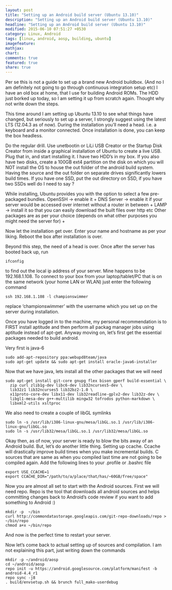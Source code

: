 ```yaml
---
layout: post
title: "Setting up an Android build server (Ubuntu 13.10)"
description: "Setting up an Android build server (Ubuntu 13.10)"
headline: "Setting up an Android build server (Ubuntu 13.10)"
modified: 2015-06-10 07:51:27 +0530
category: Linux, Android
tags: [linux, android, aosp, building, ubuntu]
imagefeature: 
mathjax: 
chart: 
comments: true
featured: true
share: true
---
```

Per se this is not a guide to set up a brand new Android buildbox. (And no I am definitely not going to go through continuous integration setup etc)
I have an old box at home, that I use for building Android ROMs. The HDD just borked up today, so I am setting it up from scratch again. Thought why not write down the steps.

This time around I am setting up Ubuntu 13.10 to see what things have changed, but seriously to set up a server, I strongly suggest using the latest LTS (12.04.3 as of now). During the installation you’ll need a head. i.e. a keyboard and a monitor connected. Once installation is done, you can keep the box headless.

Do the regular drill. Use unetbootin or LiLi USB Creator or the Startup Disk Creator from inside a graphical installation of Ubuntu to create a live USB. Plug that in, and start installing it.
I have two HDD’s in my box. If you also have two disks, create a 100GB ext4 partition on the disk on which you will NOT install the OS to house the out folder of the android build system. Having the source and the out folder on separate drives significantly lowers build times. If you have one SSD, put the out directory on SSD, if you have two SSDs well do I need to say ?

While installing, Ubuntu provides you with the option to select a few pre-packaged bundles.
OpenSSH -> enable it   +
DNS Server -> enable it if your server would be accessed over internet without a router in between   +
LAMP -> install it so that you can easily download the built files over http etc
Other packages are as per your choice (depends on what other purposes you might need the server for) +

Now let the installation get over. Enter your name and hostname as per your liking. Reboot the box after installation is over.

Beyond this step, the need of a head is over. Once after the server has booted back up, run

```shell
ifconfig  
```

to find out the local ip address of your server. Mine happens to be 192.168.1.108. To connect to your box from your laptop/tablet/PC that is on the same network (your home LAN or WLAN) just enter the following command

```shell
ssh 192.168.1.108 -l championswimmer   
```

replace ‘championswimmer’ with the username which you set up on the server during installation.

Once you have logged in to the machine, my personal recommendation is to FIRST install aptitude and then perform all packag manager jobs using aptitude instead of apt-get.
Anyway moving on, let’s first get the essential packages needed to build android.

Very first is java-6

```shell
sudo add-apt-repository ppa:webupd8team/java   
sudo apt-get update && sudo apt-get install oracle-java6-installer   
```

Now that we have java, lets install all the other packages that we will need

```shell
sudo apt-get install git-core gnupg flex bison gperf build-essential \    
  zip curl zlib1g-dev libc6-dev lib32ncurses5-dev \     
  lib32z1 lib32ncurses5 lib32bz2-1.0 \     
  x11proto-core-dev libx11-dev lib32readline-gplv2-dev lib32z-dev \     
  libgl1-mesa-dev g++-multilib mingw32 tofrodos python-markdown \    
  libxml2-utils xsltproc    
```

We also need to create a couple of libGL symlinks

```shell
sudo ln -s /usr/lib/i386-linux-gnu/mesa/libGL.so.1 /usr/lib/i386-linux-gnu/libGL.so    
sudo ln -s /usr/lib32/mesa/libGL.so.1 /usr/lib32/mesa/libGL.so    
```

Okay then, as of now, your server is ready to blow the bits away of an Android build. But, let’s do another little thing. Setting up ccache. Ccache will drastically improve build times when you make incremental builds. C sources that are same as when you compiled last time are not going to be compiled again.
Add the following lines to your .profile or .bashrc file

```shell
export USE_CCACHE=1   
export CCACHE_DIR="/path/to/a/place/that/has/~60GB/free/space"   
```

Now you are almost all set to start with the Android sources. First we will need repo. Repo is the tool that downloads all android sources and helps committing changes back to Android’s code review if you want to add something to Android :)

```shell
mkdir -p  ~/bin    
curl http://commondatastorage.googleapis.com/git-repo-downloads/repo > ~/bin/repo    
chmod a+x ~/bin/repo
```

And now is the perfect time to restart your server.

Now let’s come back to actual setting up of sources and compilation. I am not explaining this part, just writing down the commands

```shell    
mkdir -p ~/android/aosp      
cd ~/android/aosp     
repo init -u https://android.googlesource.com/platform/manifest -b android-4.4_r1    
repo sync -j8    
. build/envsetup.sh && brunch full_mako-userdebug     
```
